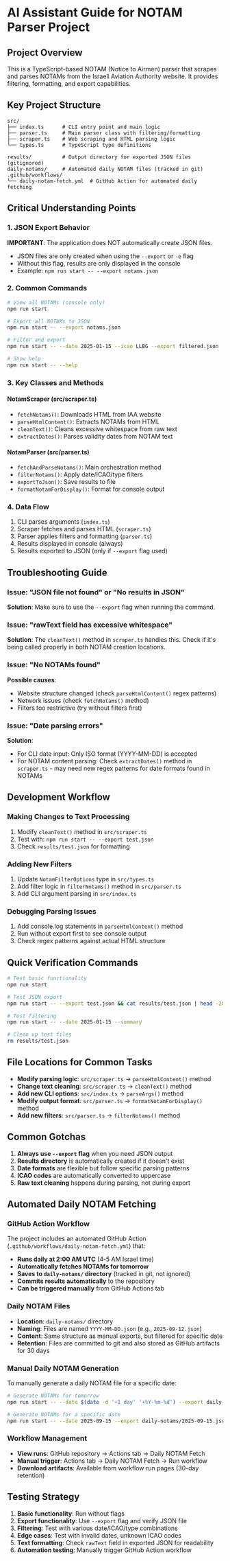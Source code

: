 # AI Assistant Guide for NOTAM Parser Project

## Project Overview
This is a TypeScript-based NOTAM (Notice to Airmen) parser that scrapes and parses NOTAMs from the Israeli Aviation Authority website. It provides filtering, formatting, and export capabilities.

## Key Project Structure
```
src/
├── index.ts      # CLI entry point and main logic
├── parser.ts     # Main parser class with filtering/formatting
├── scraper.ts    # Web scraping and HTML parsing logic
└── types.ts      # TypeScript type definitions

results/          # Output directory for exported JSON files (gitignored)
daily-notams/     # Automated daily NOTAM files (tracked in git)
.github/workflows/
└── daily-notam-fetch.yml  # GitHub Action for automated daily fetching
```

## Critical Understanding Points

### 1. JSON Export Behavior
**IMPORTANT**: The application does NOT automatically create JSON files. 
- JSON files are only created when using the `--export` or `-e` flag
- Without this flag, results are only displayed in the console
- Example: `npm run start -- --export notams.json`

### 2. Common Commands
```bash
# View all NOTAMs (console only)
npm run start

# Export all NOTAMs to JSON
npm run start -- --export notams.json

# Filter and export
npm run start -- --date 2025-01-15 --icao LLBG --export filtered.json

# Show help
npm run start -- --help
```

### 3. Key Classes and Methods

#### NotamScraper (src/scraper.ts)
- `fetchNotams()`: Downloads HTML from IAA website
- `parseHtmlContent()`: Extracts NOTAMs from HTML
- `cleanText()`: Cleans excessive whitespace from raw text
- `extractDates()`: Parses validity dates from NOTAM text

#### NotamParser (src/parser.ts)
- `fetchAndParseNotams()`: Main orchestration method
- `filterNotams()`: Apply date/ICAO/type filters
- `exportToJson()`: Save results to file
- `formatNotamForDisplay()`: Format for console output

### 4. Data Flow
1. CLI parses arguments (`index.ts`)
2. Scraper fetches and parses HTML (`scraper.ts`)
3. Parser applies filters and formatting (`parser.ts`)
4. Results displayed in console (always)
5. Results exported to JSON (only if `--export` flag used)

## Troubleshooting Guide

### Issue: "JSON file not found" or "No results in JSON"
**Solution**: Make sure to use the `--export` flag when running the command.

### Issue: "rawText field has excessive whitespace"
**Solution**: The `cleanText()` method in `scraper.ts` handles this. Check if it's being called properly in both NOTAM creation locations.

### Issue: "No NOTAMs found"
**Possible causes**:
- Website structure changed (check `parseHtmlContent()` regex patterns)
- Network issues (check `fetchNotams()` method)
- Filters too restrictive (try without filters first)

### Issue: "Date parsing errors"
**Solution**: 
- For CLI date input: Only ISO format (YYYY-MM-DD) is accepted
- For NOTAM content parsing: Check `extractDates()` method in `scraper.ts` - may need new regex patterns for date formats found in NOTAMs

## Development Workflow

### Making Changes to Text Processing
1. Modify `cleanText()` method in `src/scraper.ts`
2. Test with: `npm run start -- --export test.json`
3. Check `results/test.json` for formatting

### Adding New Filters
1. Update `NotamFilterOptions` type in `src/types.ts`
2. Add filter logic in `filterNotams()` method in `src/parser.ts`
3. Add CLI argument parsing in `src/index.ts`

### Debugging Parsing Issues
1. Add console.log statements in `parseHtmlContent()` method
2. Run without export first to see console output
3. Check regex patterns against actual HTML structure

## Quick Verification Commands

```bash
# Test basic functionality
npm run start

# Test JSON export
npm run start -- --export test.json && cat results/test.json | head -20

# Test filtering
npm run start -- --date 2025-01-15 --summary

# Clean up test files
rm results/test.json
```

## File Locations for Common Tasks

- **Modify parsing logic**: `src/scraper.ts` → `parseHtmlContent()` method
- **Change text cleaning**: `src/scraper.ts` → `cleanText()` method  
- **Add new CLI options**: `src/index.ts` → `parseArgs()` method
- **Modify output format**: `src/parser.ts` → `formatNotamForDisplay()` method
- **Add new filters**: `src/parser.ts` → `filterNotams()` method

## Common Gotchas

1. **Always use `--export` flag** when you need JSON output
2. **Results directory** is automatically created if it doesn't exist
3. **Date formats** are flexible but follow specific parsing patterns
4. **ICAO codes** are automatically converted to uppercase
5. **Raw text cleaning** happens during parsing, not during export

## Automated Daily NOTAM Fetching

### GitHub Action Workflow
The project includes an automated GitHub Action (`.github/workflows/daily-notam-fetch.yml`) that:
- **Runs daily at 2:00 AM UTC** (4-5 AM Israel time)
- **Automatically fetches NOTAMs for tomorrow** 
- **Saves to `daily-notams/` directory** (tracked in git, not ignored)
- **Commits results automatically** to the repository
- **Can be triggered manually** from GitHub Actions tab

### Daily NOTAM Files
- **Location**: `daily-notams/` directory
- **Naming**: Files are named `YYYY-MM-DD.json` (e.g., `2025-09-12.json`)
- **Content**: Same structure as manual exports, but filtered for specific date
- **Retention**: Files are committed to git and also stored as GitHub artifacts for 30 days

### Manual Daily NOTAM Generation
To manually generate a daily NOTAM file for a specific date:
```bash
# Generate NOTAMs for tomorrow
npm run start -- --date $(date -d '+1 day' '+%Y-%m-%d') --export daily-notams/$(date -d '+1 day' '+%Y-%m-%d').json

# Generate NOTAMs for a specific date
npm run start -- --date 2025-09-15 --export daily-notams/2025-09-15.json
```

### Workflow Management
- **View runs**: GitHub repository → Actions tab → Daily NOTAM Fetch
- **Manual trigger**: Actions tab → Daily NOTAM Fetch → Run workflow
- **Download artifacts**: Available from workflow run pages (30-day retention)

## Testing Strategy

1. **Basic functionality**: Run without flags
2. **Export functionality**: Use `--export` flag and verify JSON file
3. **Filtering**: Test with various date/ICAO/type combinations
4. **Edge cases**: Test with invalid dates, unknown ICAO codes
5. **Text formatting**: Check `rawText` field in exported JSON for readability
6. **Automation testing**: Manually trigger GitHub Action workflow
